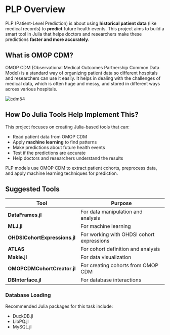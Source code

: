 # PLP Overview

PLP (Patient-Level Prediction) is about using **historical patient data** (like medical records) to **predict** future health events. This project aims to build a smart tool in Julia that helps doctors and researchers make these predictions **faster and more accurately**.

## What is OMOP CDM?

OMOP CDM (Observational Medical Outcomes Partnership Common Data Model) is a standard way of organizing patient data so different hospitals and researchers can use it easily. It helps in dealing with the challenges of medical data, which is often huge and messy, and stored in different ways across various hospitals.

![cdm54](https://github.com/user-attachments/assets/f6954bb1-7727-4d2b-bcd2-0f1919acd8de)

## How Do Julia Tools Help Implement This?

This project focuses on creating Julia-based tools that can:

- Read patient data from OMOP CDM
- Apply **machine learning** to find patterns
- Make predictions about future health events
- Test if the predictions are accurate
- Help doctors and researchers understand the results

PLP models use OMOP CDM to extract patient cohorts, preprocess data, and apply machine learning techniques for prediction.

## Suggested Tools


| Tool                        | Purpose                                      |
|-----------------------------|----------------------------------------------|
| **DataFrames.jl**           | For data manipulation and analysis           |
| **MLJ.jl**                  | For machine learning                         |
| **OHDSICohortExpressions.jl** | For working with OHDSI cohort expressions    |
| **ATLAS**                   | For cohort definition and analysis           |
| **Makie.jl**                | For data visualization                       |
| **OMOPCDMCohortCreator.jl** | For creating cohorts from OMOP CDM           |
| **DBInterface.jl**          | For database interactions                    |

### Database Loading

Recommended Julia packages for this task include:

- DuckDB.jl
- LibPQ.jl
- MySQL.jl
